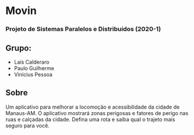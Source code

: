 # Movin

### Projeto de Sistemas Paralelos e Distribuídos (2020-1)

## Grupo:
- Laís Calderaro
- Paulo Guilherme
- Vinícius Pessoa

## Sobre
Um aplicativo para melhorar a locomoção e acessibilidade da cidade de Manaus-AM. O aplicativo mostrará zonas perigosas e fatores de perigo nas ruas e calçadas da cidade. Defina uma rota e saiba qual o trajeto mais seguro para você.

